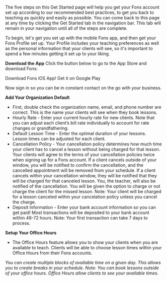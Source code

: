 The five steps on this Get Started page will help you get your Fons account set up according to our recommended best practices, to get you back to teaching as quickly and easily as possible. You can come back to this page at any time by clicking the Get Started tab in the navigation bar. This tab will remain in your navigation until all of the steps are complete.

To begin, let's get you set up with the mobile Fons app, and then get your Fons Profile set up. Your Profile includes your teaching preferences as well as the personal information that your clients will see, so it's important to spend a few minutes getting it set up to your liking.

**Download the App**
Click the button below to go to the App Store and download Fons:

Download Fons iOS App!  Get it on Google Play

Now sign in so you can be in constant contact on the go with your business.

**Add Your Organization Default**

* First, double check the organization name, email, and phone number are correct. This is the name your clients will see when they book lessons.
* Hourly Rate - Enter your current hourly rate for new clients. Note that you can adjust each client’s bill rate individually to account for rate changes or grandfathering.
* Default Lesson Time - Enter the optimal duration of your lessons. Lesson times can be adjusted for each client.
* Cancellation Policy - Your cancellation policy determines how much time your client has to cancel a lesson without being charged for that lesson. Your clients will agree to the terms of your cancellation policies twice when signing up for a Fons account. If a client cancels outside of your window, you will be notified to confirm the cancellation, and the cancelled appointment will be removed from your schedule. If a client cancels within your cancellation window, they will be notified that they will be charged for that canceled lesson. You, the teacher, will also be notified of the cancellation. You will be given the option to charge or not charge the client for the missed lesson. Note: Your client will be charged for a lesson canceled within your cancelation policy unless you cancel the charge.
* Deposit Information - Enter your bank account information so you can get paid! Most transactions will be deposited to your bank account within 48-72 hours. Note: Your first transaction can take 7 days to process.

**Setup Your Office Hours**
* The Office Hours feature allows you to show your clients when you are available to teach. Clients will be able to choose lesson times within your Office Hours from their Fons accounts.

_You can create multiple blocks of available time on a given day. This allows you to create breaks in your schedule. Note: You can book lessons outside of your office hours. Office Hours allow clients to see your available times._